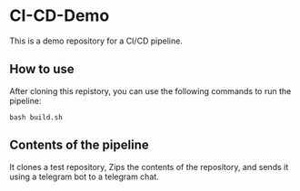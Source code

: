 # CI-CD-Demo

This is a demo repository for a CI/CD pipeline.

## How to use

After cloning this repistory, you can use the following commands to run the pipeline:

```bash build.sh```

## Contents of the pipeline

It clones a test repository, Zips the contents of the repository, and sends it using a telegram bot to a telegram chat.
